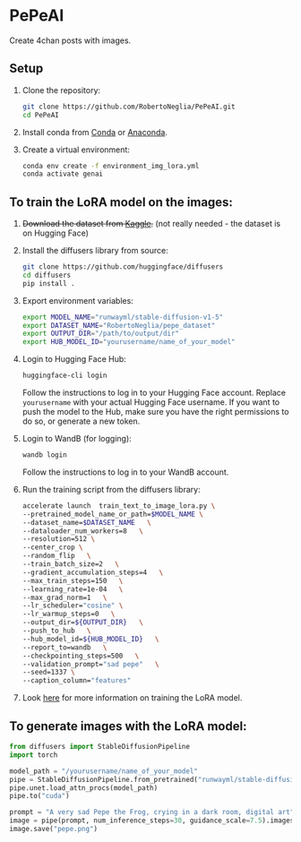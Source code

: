 # PePeAI
Create 4chan posts with images.

## Setup

1. Clone the repository:
    ```bash
    git clone https://github.com/RobertoNeglia/PePeAI.git
    cd PePeAI
    ```

2. Install conda from [Conda](https://docs.conda.io/projects/conda/en/latest/user-guide/install/index.html) or [Anaconda](https://www.anaconda.com/products/distribution).

3. Create a virtual environment:
    ```bash
    conda env create -f environment_img_lora.yml
    conda activate genai
    ```

## To train the LoRA model on the images:

1. ~~Download the dataset from [Kaggle](https://www.kaggle.com/datasets/tornikeonoprishvili/pepe-memes-dataaset).~~ (not really needed - the dataset is on Hugging Face)

2. Install the diffusers library from source:
    ```bash
    git clone https://github.com/huggingface/diffusers
    cd diffusers
    pip install .
    ```

3. Export environment variables:
    ```bash
    export MODEL_NAME="runwayml/stable-diffusion-v1-5"
    export DATASET_NAME="RobertoNeglia/pepe_dataset"
    export OUTPUT_DIR="/path/to/output/dir"
    export HUB_MODEL_ID="yourusername/name_of_your_model"
    ```

4. Login to Hugging Face Hub:
    ```bash
    huggingface-cli login
    ```
    Follow the instructions to log in to your Hugging Face account. 
    Replace `yourusername` with your actual Hugging Face username. 
    If you want to push the model to the Hub, make sure you have the right permissions to do so, or generate a new token. 

5. Login to WandB (for logging):
    ```bash
    wandb login
    ```
    Follow the instructions to log in to your WandB account.

6. Run the training script from the diffusers library:
    ```bash
    accelerate launch  train_text_to_image_lora.py \
    --pretrained_model_name_or_path=$MODEL_NAME \
    --dataset_name=$DATASET_NAME   \
    --dataloader_num_workers=8   \
    --resolution=512 \
    --center_crop \
    --random_flip   \
    --train_batch_size=2   \
    --gradient_accumulation_steps=4   \
    --max_train_steps=150   \
    --learning_rate=1e-04   \
    --max_grad_norm=1   \
    --lr_scheduler="cosine" \
    --lr_warmup_steps=0   \
    --output_dir=${OUTPUT_DIR}   \
    --push_to_hub   \
    --hub_model_id=${HUB_MODEL_ID}   \
    --report_to=wandb   \
    --checkpointing_steps=500   \
    --validation_prompt="sad pepe"   \
    --seed=1337 \
    --caption_column="features"
    ```

7. Look [here](https://github.com/huggingface/diffusers/blob/main/examples/text_to_image/README.md) for more information on training the LoRA model.

## To generate images with the LoRA model:

```python
from diffusers import StableDiffusionPipeline
import torch

model_path = "/yourusername/name_of_your_model"
pipe = StableDiffusionPipeline.from_pretrained("runwayml/stable-diffusion-v1-5", torch_dtype=torch.float16)
pipe.unet.load_attn_procs(model_path)
pipe.to("cuda")

prompt = "A very sad Pepe the Frog, crying in a dark room, digital art"
image = pipe(prompt, num_inference_steps=30, guidance_scale=7.5).images[0]
image.save("pepe.png")
```

